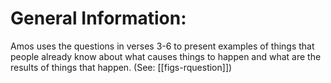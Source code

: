 # General Information:

Amos uses the questions in verses 3-6 to present examples of things that people already know about what causes things to happen and what are the results of things that happen. (See: [[figs-rquestion]])